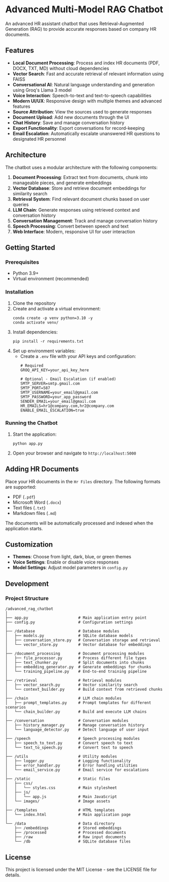 # Advanced Multi-Model RAG Chatbot

An advanced HR assistant chatbot that uses Retrieval-Augmented Generation (RAG) to provide accurate responses based on company HR documents.

## Features

- **Local Document Processing**: Process and index HR documents (PDF, DOCX, TXT, MD) without cloud dependencies
- **Vector Search**: Fast and accurate retrieval of relevant information using FAISS
- **Conversational AI**: Natural language understanding and generation using Groq's Llama 3 model
- **Voice Interaction**: Speech-to-text and text-to-speech capabilities
- **Modern UI/UX**: Responsive design with multiple themes and advanced features
- **Source Attribution**: View the sources used to generate responses
- **Document Upload**: Add new documents through the UI
- **Chat History**: Save and manage conversation history
- **Export Functionality**: Export conversations for record-keeping
- **Email Escalation**: Automatically escalate unanswered HR questions to designated HR personnel

## Architecture

The chatbot uses a modular architecture with the following components:

1. **Document Processing**: Extract text from documents, chunk into manageable pieces, and generate embeddings
2. **Vector Database**: Store and retrieve document embeddings for similarity search
3. **Retrieval System**: Find relevant document chunks based on user queries
4. **LLM Chain**: Generate responses using retrieved context and conversation history
5. **Conversation Management**: Track and manage conversation history
6. **Speech Processing**: Convert between speech and text
7. **Web Interface**: Modern, responsive UI for user interaction

## Getting Started

### Prerequisites

- Python 3.9+
- Virtual environment (recommended)

### Installation

1. Clone the repository
2. Create and activate a virtual environment:
   ```
   conda create -p venv python=3.10 -y
   conda activate venv/
   ```
3. Install dependencies:
   ```
   pip install -r requirements.txt
   ```
4. Set up environment variables:
   - Create a `.env` file with your API keys and configuration:
     ```
     # Required
     GROQ_API_KEY=your_api_key_here

     # Optional - Email Escalation (if enabled)
     SMTP_SERVER=smtp.gmail.com
     SMTP_PORT=587
     SMTP_USERNAME=your_email@gmail.com
     SMTP_PASSWORD=your_app_password
     SENDER_EMAIL=your_email@gmail.com
     HR_EMAILS=hr1@company.com,hr2@company.com
     ENABLE_EMAIL_ESCALATION=true
     ```

### Running the Chatbot

1. Start the application:
   ```
   python app.py
   ```
2. Open your browser and navigate to `http://localhost:5000`

## Adding HR Documents

Place your HR documents in the `Hr Files` directory. The following formats are supported:
- PDF (`.pdf`)
- Microsoft Word (`.docx`)
- Text files (`.txt`)
- Markdown files (`.md`)

The documents will be automatically processed and indexed when the application starts.

## Customization

- **Themes**: Choose from light, dark, blue, or green themes
- **Voice Settings**: Enable or disable voice responses
- **Model Settings**: Adjust model parameters in `config.py`

## Development

### Project Structure

```
/advanced_rag_chatbot
│
├── app.py                      # Main application entry point
├── config.py                   # Configuration settings
│
├── /database                   # Database modules
│   ├── models.py               # SQLite database models
│   ├── conversation_store.py   # Conversation storage and retrieval
│   └── vector_store.py         # Vector database for embeddings
│
├── /document_processing        # Document processing modules
│   ├── file_processor.py       # Process different file types
│   ├── text_chunker.py         # Split documents into chunks
│   ├── embedding_generator.py  # Generate embeddings for chunks
│   └── training_pipeline.py    # End-to-end training pipeline
│
├── /retrieval                  # Retrieval modules
│   ├── vector_search.py        # Vector similarity search
│   └── context_builder.py      # Build context from retrieved chunks
│
├── /chain                      # LLM chain modules
│   ├── prompt_templates.py     # Prompt templates for different scenarios
│   └── chain_builder.py        # Build and execute LLM chains
│
├── /conversation               # Conversation modules
│   ├── history_manager.py      # Manage conversation history
│   └── language_detector.py    # Detect language of user input
│
├── /speech                     # Speech processing modules
│   ├── speech_to_text.py       # Convert speech to text
│   └── text_to_speech.py       # Convert text to speech
│
├── /utils                      # Utility modules
│   ├── logger.py               # Logging functionality
│   ├── error_handler.py        # Error handling utilities
│   └── email_service.py        # Email service for escalations
│
├── /static                     # Static files
│   ├── css/
│   │   └── styles.css          # Main stylesheet
│   ├── js/
│   │   └── app.js              # Main JavaScript
│   └── images/                 # Image assets
│
├── /templates                  # HTML templates
│   └── index.html              # Main application page
│
└── /data                       # Data directory
    ├── /embeddings             # Stored embeddings
    ├── /processed              # Processed documents
    ├── /raw                    # Raw input documents
    └── /db                     # SQLite database files
```

## License

This project is licensed under the MIT License - see the LICENSE file for details.

